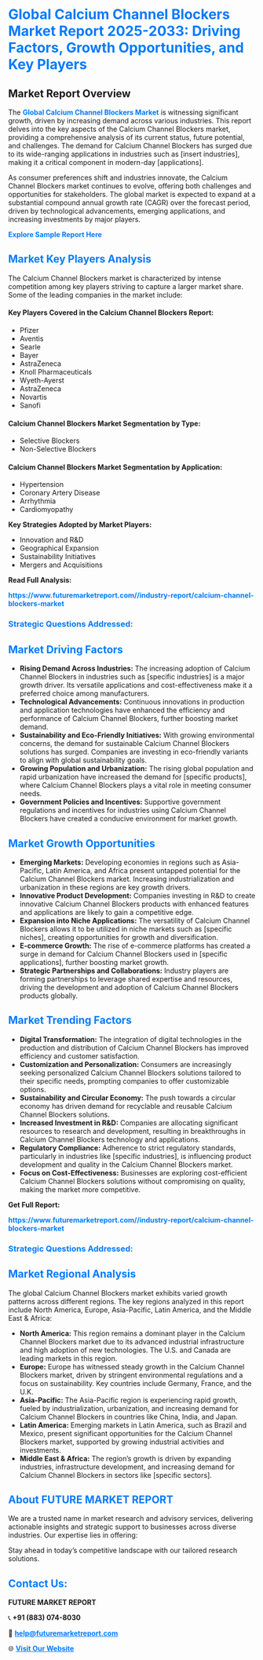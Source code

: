 <h1 style="color: #007BFF;">Global Calcium Channel Blockers Market Report 2025-2033: Driving Factors, Growth Opportunities, and Key Players</h1>

<section id="overview">
<h2>Market Report Overview</h2>
<p>The <a href="https://www.futuremarketreport.com//industry-report/calcium-channel-blockers-market" style="color: #007BFF; text-decoration: none;"><strong>Global Calcium Channel Blockers Market</strong></a> is witnessing significant growth, driven by increasing demand across various industries. This report delves into the key aspects of the Calcium Channel Blockers market, providing a comprehensive analysis of its current status, future potential, and challenges. The demand for Calcium Channel Blockers has surged due to its wide-ranging applications in industries such as [insert industries], making it a critical component in modern-day [applications].</p>
<p>As consumer preferences shift and industries innovate, the Calcium Channel Blockers market continues to evolve, offering both challenges and opportunities for stakeholders. The global market is expected to expand at a substantial compound annual growth rate (CAGR) over the forecast period, driven by technological advancements, emerging applications, and increasing investments by major players.</p>
</section>

<section id="overview">
<p><a href="https://www.futuremarketreport.com//request-sample/reportId=86063" style="color: #007BFF; text-decoration: none;"><strong>Explore Sample Report Here</strong></a></p>
</section>

<section id="key-players">
<h2 style="color: #007BFF;">Market Key Players Analysis</h2>
<p>The Calcium Channel Blockers market is characterized by intense competition among key players striving to capture a larger market share. Some of the leading companies in the market include:</p>
<h4>Key Players Covered in the Calcium Channel Blockers Report:</h4>
<ul><li>Pfizer</li><li>Aventis</li><li>Searle</li><li>Bayer</li><li>AstraZeneca</li><li>Knoll Pharmaceuticals</li><li>Wyeth-Ayerst</li><li>AstraZeneca</li><li>Novartis</li><li>Sanofi</li></ul>
<h4>Calcium Channel Blockers Market Segmentation by Type:</h4>
<ul><li>Selective Blockers</li><li>Non-Selective Blockers</li></ul>

<h4>Calcium Channel Blockers Market Segmentation by Application:</h4>
<ul><li>Hypertension</li><li>Coronary Artery Disease</li><li>Arrhythmia</li><li>Cardiomyopathy</li></ul>
<p><strong>Key Strategies Adopted by Market Players:</strong></p>
<ul>
<li>Innovation and R&D</li>
<li>Geographical Expansion</li>
<li>Sustainability Initiatives</li>
<li>Mergers and Acquisitions</li>
</ul>
</section>

<section>
<p><strong>Read Full Analysis: </strong></p><a href="https://www.futuremarketreport.com//industry-report/calcium-channel-blockers-market" style="color: #007BFF; text-decoration: none;"><strong>https://www.futuremarketreport.com//industry-report/calcium-channel-blockers-market</strong></a>
<h3 style="color: #007BFF;">Strategic Questions Addressed:</h3>
</section>

<section id="driving-factors">
<h2 style="color: #007BFF;">Market Driving Factors</h2>
<ul>
<li><strong>Rising Demand Across Industries:</strong> The increasing adoption of Calcium Channel Blockers in industries such as [specific industries] is a major growth driver. Its versatile applications and cost-effectiveness make it a preferred choice among manufacturers.</li>
<li><strong>Technological Advancements:</strong> Continuous innovations in production and application technologies have enhanced the efficiency and performance of Calcium Channel Blockers, further boosting market demand.</li>
<li><strong>Sustainability and Eco-Friendly Initiatives:</strong> With growing environmental concerns, the demand for sustainable Calcium Channel Blockers solutions has surged. Companies are investing in eco-friendly variants to align with global sustainability goals.</li>
<li><strong>Growing Population and Urbanization:</strong> The rising global population and rapid urbanization have increased the demand for [specific products], where Calcium Channel Blockers plays a vital role in meeting consumer needs.</li>
<li><strong>Government Policies and Incentives:</strong> Supportive government regulations and incentives for industries using Calcium Channel Blockers have created a conducive environment for market growth.</li>
</ul>
</section>

<section id="growth-opportunities">
<h2 style="color: #007BFF;">Market Growth Opportunities</h2>
<ul>
<li><strong>Emerging Markets:</strong> Developing economies in regions such as Asia-Pacific, Latin America, and Africa present untapped potential for the Calcium Channel Blockers market. Increasing industrialization and urbanization in these regions are key growth drivers.</li>
<li><strong>Innovative Product Development:</strong> Companies investing in R&D to create innovative Calcium Channel Blockers products with enhanced features and applications are likely to gain a competitive edge.</li>
<li><strong>Expansion into Niche Applications:</strong> The versatility of Calcium Channel Blockers allows it to be utilized in niche markets such as [specific niches], creating opportunities for growth and diversification.</li>
<li><strong>E-commerce Growth:</strong> The rise of e-commerce platforms has created a surge in demand for Calcium Channel Blockers used in [specific applications], further boosting market growth.</li>
<li><strong>Strategic Partnerships and Collaborations:</strong> Industry players are forming partnerships to leverage shared expertise and resources, driving the development and adoption of Calcium Channel Blockers products globally.</li>
</ul>
</section>

<section id="trending-factors">
<h2 style="color: #007BFF;">Market Trending Factors</h2>
<ul>
<li><strong>Digital Transformation:</strong> The integration of digital technologies in the production and distribution of Calcium Channel Blockers has improved efficiency and customer satisfaction.</li>
<li><strong>Customization and Personalization:</strong> Consumers are increasingly seeking personalized Calcium Channel Blockers solutions tailored to their specific needs, prompting companies to offer customizable options.</li>
<li><strong>Sustainability and Circular Economy:</strong> The push towards a circular economy has driven demand for recyclable and reusable Calcium Channel Blockers solutions.</li>
<li><strong>Increased Investment in R&D:</strong> Companies are allocating significant resources to research and development, resulting in breakthroughs in Calcium Channel Blockers technology and applications.</li>
<li><strong>Regulatory Compliance:</strong> Adherence to strict regulatory standards, particularly in industries like [specific industries], is influencing product development and quality in the Calcium Channel Blockers market.</li>
<li><strong>Focus on Cost-Effectiveness:</strong> Businesses are exploring cost-efficient Calcium Channel Blockers solutions without compromising on quality, making the market more competitive.</li>
</ul>
</section>

<section>
<p><strong>Get Full Report: </strong></p><a href="https://www.futuremarketreport.com//industry-report/calcium-channel-blockers-market" style="color: #007BFF; text-decoration: none;"><strong>https://www.futuremarketreport.com//industry-report/calcium-channel-blockers-market</strong></a>
<h3 style="color: #007BFF;">Strategic Questions Addressed:</h3>
</section>


<section id="regional-analysis">
<h2 style="color: #007BFF;">Market Regional Analysis</h2>
<p>The global Calcium Channel Blockers market exhibits varied growth patterns across different regions. The key regions analyzed in this report include North America, Europe, Asia-Pacific, Latin America, and the Middle East & Africa:</p>
<ul>
<li><strong>North America:</strong> This region remains a dominant player in the Calcium Channel Blockers market due to its advanced industrial infrastructure and high adoption of new technologies. The U.S. and Canada are leading markets in this region.</li>
<li><strong>Europe:</strong> Europe has witnessed steady growth in the Calcium Channel Blockers market, driven by stringent environmental regulations and a focus on sustainability. Key countries include Germany, France, and the U.K.</li>
<li><strong>Asia-Pacific:</strong> The Asia-Pacific region is experiencing rapid growth, fueled by industrialization, urbanization, and increasing demand for Calcium Channel Blockers in countries like China, India, and Japan.</li>
<li><strong>Latin America:</strong> Emerging markets in Latin America, such as Brazil and Mexico, present significant opportunities for the Calcium Channel Blockers market, supported by growing industrial activities and investments.</li>
<li><strong>Middle East & Africa:</strong> The region’s growth is driven by expanding industries, infrastructure development, and increasing demand for Calcium Channel Blockers in sectors like [specific sectors].</li>
</ul>
</section>

<footer>
<h2 style="color: #007BFF;">About FUTURE MARKET REPORT</h2>
<p>We are a trusted name in market research and advisory services, delivering actionable insights and strategic support to businesses across diverse industries. Our expertise lies in offering:</p>

<p>Stay ahead in today’s competitive landscape with our tailored research solutions.</p>

<h2 style="color: #007BFF;">Contact Us:</h2>
<p><strong>FUTURE MARKET REPORT</strong></p>
<p>📞 <strong>+91 (883) 074-8030</strong></p>
<p>📧 <strong><a href="mailto:help@futuremarketreport.com" style="color: #007BFF;">help@futuremarketreport.com</a></strong></p>
<p>🌐 <strong><a href="https://www.futuremarketreport.com/" style="color: #007BFF;">Visit Our Website</a></strong></p>
</footer>